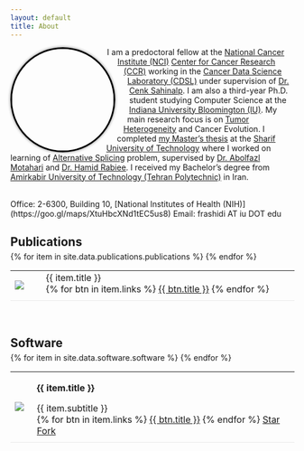 ```yaml
---
layout: default
title: About
---
```


<img style="border: 3px solid black; shape-outside: circle(); margin:0px 50px 0px 0px; border-radius: 50%; float: left; box-shadow:0 0 5px #828282;" src="https://www.gravatar.com/avatar/42125cfaaf0a859652acd4832533745d?s=2048"  width="180px" alt="me"/>

I am a predoctoral fellow at the [National Cancer Institute (NCI)](https://www.cancer.gov) [Center for Cancer Research (CCR)](https://ccr.cancer.gov) working in the [Cancer Data Science Laboratory (CDSL)](https://ccr.cancer.gov/cancer-data-science-laboratory) under supervision of [Dr. Cenk Sahinalp](https://algo-cancer.github.io). I am also a third-year Ph.D. student studying Computer Science at the [Indiana University Bloomington (IU)](https://www.indiana.edu). My main research focus is on [Tumor Heterogeneity](https://en.wikipedia.org/wiki/Tumour_heterogeneity) and Cancer Evolution. I completed [my Master’s thesis](http://library.sharif.ir/parvan/resource/444343/یادگیری-پیرایش-دگرسان-از-داده-های-توالی-یابی-آر--ان--ای/&from=search&&query=alternative%20splicing&count=20&execute=true) at the [Sharif University of Technology](http://www.en.sharif.edu) where I worked on learning of [Alternative Splicing](https://en.wikipedia.org/wiki/Alternative_splicing) problem, supervised by [Dr. Abolfazl Motahari](http://sharif.edu/~motahari/) and [Dr. Hamid Rabiee](http://sharif.edu/~rabiee/). I received my Bachelor’s degree from [Amirkabir University of Technology (Tehran Polytechnic)](https://aut.ac.ir/en) in Iran.

<br/>
Office: 2-6300, Building 10, [National Institutes of Health (NIH)](https://goo.gl/maps/XtuHbcXNd1tEC5us8)  
Email: frashidi AT iu DOT edu


<!-- ==================================================================================================== -->
<br/>
<h2 id="publications" style="margin-bottom:5px">Publications</h2>
<table style="width: 100%;">
    <tbody>
        {% for item in site.data.publications.publications %}
            <tr>
                <td style="vertical-align:middle; border-bottom: 1px solid #e9e9e9;">
                    <a href="https://pubmed.ncbi.nlm.nih.gov/{{ item.pubmed }}"><img src="/assets/{{ item.cover }}" style="max-height:100px; max-width:135px;"></a>
                </td>
                <td style="vertical-align:middle; border-bottom: 1px solid #e9e9e9;">
                    <div data-badge-popover="left" data-badge-type="donut" data-doi="{{ item.doi }}" data-hide-no-mentions="true" class="altmetric-embed"></div>
                </td>
                <td style="width:100%; vertical-align:middle; padding-left:15px;  padding-bottom:10px; border-bottom: 1px solid #e9e9e9;">
                    <p style="margin: 0">{{ item.title }}</p>
                    {% for btn in item.links %}
                        <a class="btn" href="{{ btn.url }}">{{ btn.title }}</a>
                    {% endfor %}
                </td>
            </tr>
        {% endfor %}
    </tbody>
</table>


<!-- ==================================================================================================== -->
<br/>
<h2 id="software" style="margin-bottom:5px">Software</h2>
<table style="width: 100%;">
    <tbody>
        {% for item in site.data.software.software %}
            <tr>
                <td style="text-align:center; border-bottom: 1px solid #e9e9e9;">
                    <a href="{{ item.url }}"><img src="/assets/{{ item.cover }}" style="max-height:100px; max-width:135px;"></a>
                </td>
                <td style="width:100%; vertical-align:middle; padding-left:15px; padding-bottom:10px; border-bottom: 1px solid #e9e9e9;">
                    <p><strong>{{ item.title }}</strong></p>
                    <p style="margin: 0">{{ item.subtitle }}</p>
                    {% for btn in item.links %}
                        <a class="btn" href="{{ btn.url }}">{{ btn.title }}</a>
                    {% endfor %}
                    <a class="github-button" href="https://github.com/{{ item.id }}" data-show-count="true" aria-label="Star {{ item.id }} on GitHub">Star</a> <a class="github-button" href="https://github.com/{{ item.id }}/fork" data-show-count="true" aria-label="Fork {{ item.id }} on GitHub">Fork</a>
                </td>
            </tr>    
        {% endfor %}
    </tbody>
</table>
